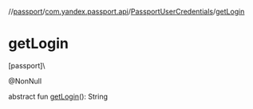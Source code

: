 //[passport](../../../index.md)/[com.yandex.passport.api](../index.md)/[PassportUserCredentials](index.md)/[getLogin](get-login.md)

# getLogin

[passport]\

@NonNull

abstract fun [getLogin](get-login.md)(): String
